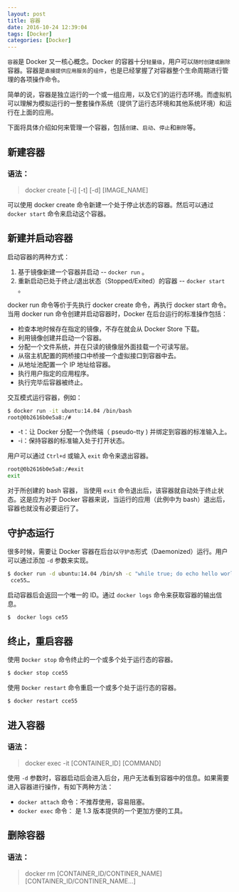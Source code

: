 ```yaml
---
layout: post
title: 容器
date: 2016-10-24 12:39:04
tags: [Docker]
categories: [Docker]
---
```



`容器`是 Docker 又一核心概念。Docker 的容器十分`轻量级`，用户可以`随时创建或删除`容器。容器是`直接提供应用服务`的`组件`，也是已经掌握了对容器整个生命周期进行管理的各项操作命令。

简单的说，容器是独立运行的一个或一组应用，以及它们的运行态环境。而虚拟机可以理解为模拟运行的一整套操作系统（提供了运行态环境和其他系统环境）和运行在上面的应用。

下面将具体介绍如何来管理一个容器，包括`创建`、`启动`、`停止`和`删除`等。

<!-- more -->

## 新建容器

### 语法：
> docker create [-i] [-t] [-d] [IMAGE_NAME]

可以使用 docker create 命令新建一个处于停止状态的容器。然后可以通过 `docker start` 命令来启动这个容器。

## 新建并启动容器

启动容器的两种方式：

1.  基于镜像新建一个容器并启动 -- `docker run` 。
2. 重新启动已处于终止/退出状态（Stopped/Exited）的容器 -- `docker start` 。

docker run 命令等价于先执行 docker create 命令，再执行 docker start 命令。当用 docker run 命令创建并启动容器时，Docker 在后台运行的标准操作包括：

- 检查本地时候存在指定的镜像，不存在就会从 Docker Store 下载。
- 利用镜像创建并启动一个容器。
- 分配一个文件系统，并在只读的镜像层外面挂载一个可读写层。
- 从宿主机配置的网桥接口中桥接一个虚拟接口到容器中去。
- 从地址池配置一个 IP 地址给容器。
- 执行用户指定的应用程序。
- 执行完毕后容器被终止。

交互模式运行容器，例如：

```bash
$ docker run -it ubuntu:14.04 /bin/bash
root@0b2616b0e5a8:/#
```

- -t：让 Docker 分配一个伪终端（ pseudo-tty ) 并绑定到容器的标准输入上。
- -i：保持容器的标准输入处于打开状态。

用户可以通过  `Ctrl+d` 或输入 `exit` 命令来退出容器。

```bash
root@0b2616b0e5a8:/#exit
exit
```

对于所创建的 bash 容器， 当使用 `exit` 命令退出后，该容器就自动处于终止状态。这是应为对于 Docker 容器来说，当运行的应用（此例中为 bash）退出后，容器也就没有必要运行了。

## 守护态运行

很多时候，需要让 Docker 容器在后台以`守护态`形式（Daemonized）运行。用户可以通过添加 `-d` 参数来实现。

```bash
$ docker run -d ubuntu:14.04 /bin/sh -c "while true; do echo hello world;  sleep 1; done"
 cce55…
```

启动容器后会返回一个唯一的 ID。通过 `docker logs` 命令来获取容器的输出信息。

```bash
$  docker logs ce55
```

## 终止，重启容器

使用 `Docker stop` 命令终止的一个或多个处于运行态的容器。

```bash
$ docker stop cce55
```

使用 `Docker restart` 命令重启一个或多个处于运行态的容器。

```bash
$ docker restart cce55
```

## 进入容器

### 语法：

> docker exec -it [CONTAINER_ID] [COMMAND]        

使用 `-d` 参数时，容器启动后会进入后台，用户无法看到容器中的信息。如果需要进入容器进行操作，有如下两种方法：

- `docker attach` 命令：不推荐使用，容易阻塞。
- `docker exec` 命令： 是 1.3 版本提供的一个更加方便的工具。

## 删除容器

### 语法：

> docker rm [CONTAINER_ID/CONTINER_NAME] [CONTAINER_ID/CONTINER_NAME...]
